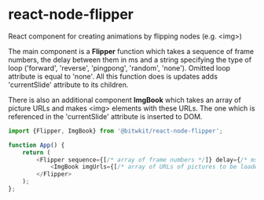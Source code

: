 # react-node-flipper
React component for creating animations by flipping nodes (e.g. &lt;img>)

The main component is a **Flipper** function which takes a sequence of frame numbers, the delay between them in ms and a string specifying the type of loop ('forward', 'reverse', 'pingpong', 'random', 'none'). Omitted loop attribute is equal to 'none'. All this function does is updates adds 'currentSlide' attribute to its children.

There is also an additional component **ImgBook** which takes an array of picture URLs and makes &lt;img> elements with these URLs. The one which is referenced in the 'currentSlide' attribute is inserted to DOM.

```javascript
import {Flipper, ImgBook} from '@bitwkit/react-node-flipper';

function App() {
    return (
        <Flipper sequence={[/* array of frame numbers */]} delay={/* ms between frames */} loop=/* type of loop */>
            <ImgBook imgUrls={[/* array of URLs of pictures to be loaded as frames */]} />
        </Flipper>
    );
};
```